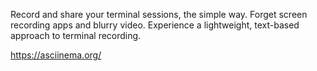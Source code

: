 Record and share your terminal sessions, the simple way.
Forget screen recording apps and blurry video. Experience a lightweight, text-based approach to terminal recording.

https://asciinema.org/